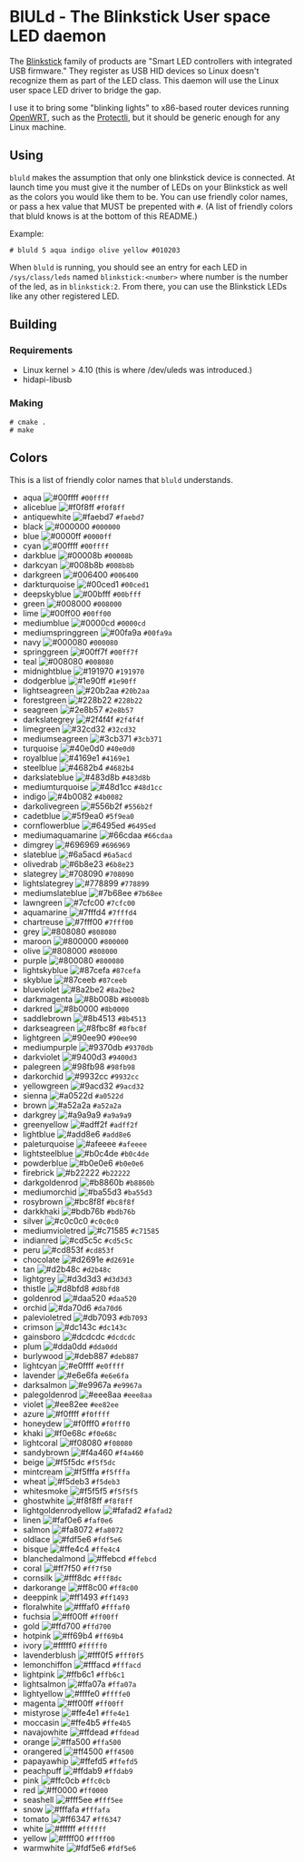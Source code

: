 # BlULd - The Blinkstick User space LED daemon

The [Blinkstick](https://www.blinkstick.com) family of products are "Smart LED controllers with integrated USB
firmware." They register as USB HID devices so Linux doesn't recognize them as part of the LED class.  This daemon will
use the Linux user space LED driver to bridge the gap.

I use it to bring some "blinking lights" to x86-based router devices running [OpenWRT](https://openwrt.org),
such as the [Protectli](https://protectli.com/6-port/), but it should be generic enough for any Linux machine.

## Using

`bluld` makes the assumption that only one blinkstick device is connected. At launch time you must give it the number of
LEDs on your Blinkstick as well as the colors you would like them to be. You can use friendly color names, or pass a hex
value that MUST be prepented with `#`. (A list of friendly colors that bluld knows is at the bottom of this README.)

Example:

```
# bluld 5 aqua indigo olive yellow #010203
```

When `bluld` is running, you should see an entry for each LED in `/sys/class/leds` named `blinkstick:<number>` where
number is the number of the led, as in `blinkstick:2`. From there, you can use the Blinkstick LEDs like any other
registered LED.

## Building

### Requirements

* Linux kernel > 4.10 (this is where /dev/uleds was introduced.)
* hidapi-libusb

### Making

```
# cmake .
# make
```

## Colors

This is a list of friendly color names that `bluld` understands.

* aqua ![#00ffff](https://via.placeholder.com/15/00ffff/000000?text=+) `#00ffff`
* aliceblue ![#f0f8ff](https://via.placeholder.com/15/f0f8ff/000000?text=+) `#f0f8ff`
* antiquewhite ![#faebd7](https://via.placeholder.com/15/faebd7/000000?text=+) `#faebd7`
* black ![#000000](https://via.placeholder.com/15/000000/000000?text=+) `#000000`
* blue ![#0000ff](https://via.placeholder.com/15/0000ff/000000?text=+) `#0000ff`
* cyan ![#00ffff](https://via.placeholder.com/15/00ffff/000000?text=+) `#00ffff`
* darkblue ![#00008b](https://via.placeholder.com/15/00008b/000000?text=+) `#00008b`
* darkcyan ![#008b8b](https://via.placeholder.com/15/008b8b/000000?text=+) `#008b8b`
* darkgreen ![#006400](https://via.placeholder.com/15/006400/000000?text=+) `#006400`
* darkturquoise ![#00ced1](https://via.placeholder.com/15/00ced1/000000?text=+) `#00ced1`
* deepskyblue ![#00bfff](https://via.placeholder.com/15/00bfff/000000?text=+) `#00bfff`
* green ![#008000](https://via.placeholder.com/15/008000/000000?text=+) `#008000`
* lime ![#00ff00](https://via.placeholder.com/15/00ff00/000000?text=+) `#00ff00`
* mediumblue ![#0000cd](https://via.placeholder.com/15/0000cd/000000?text=+) `#0000cd`
* mediumspringgreen ![#00fa9a](https://via.placeholder.com/15/00fa9a/000000?text=+) `#00fa9a`
* navy ![#000080](https://via.placeholder.com/15/000080/000000?text=+) `#000080`
* springgreen ![#00ff7f](https://via.placeholder.com/15/00ff7f/000000?text=+) `#00ff7f`
* teal ![#008080](https://via.placeholder.com/15/008080/000000?text=+) `#008080`
* midnightblue ![#191970](https://via.placeholder.com/15/191970/000000?text=+) `#191970`
* dodgerblue ![#1e90ff](https://via.placeholder.com/15/1e90ff/000000?text=+) `#1e90ff`
* lightseagreen ![#20b2aa](https://via.placeholder.com/15/20b2aa/000000?text=+) `#20b2aa`
* forestgreen ![#228b22](https://via.placeholder.com/15/228b22/000000?text=+) `#228b22`
* seagreen ![#2e8b57](https://via.placeholder.com/15/2e8b57/000000?text=+) `#2e8b57`
* darkslategrey ![#2f4f4f](https://via.placeholder.com/15/2f4f4f/000000?text=+) `#2f4f4f`
* limegreen ![#32cd32](https://via.placeholder.com/15/32cd32/000000?text=+) `#32cd32`
* mediumseagreen ![#3cb371](https://via.placeholder.com/15/3cb371/000000?text=+) `#3cb371`
* turquoise ![#40e0d0](https://via.placeholder.com/15/40e0d0/000000?text=+) `#40e0d0`
* royalblue ![#4169e1](https://via.placeholder.com/15/4169e1/000000?text=+) `#4169e1`
* steelblue ![#4682b4](https://via.placeholder.com/15/4682b4/000000?text=+) `#4682b4`
* darkslateblue ![#483d8b](https://via.placeholder.com/15/483d8b/000000?text=+) `#483d8b`
* mediumturquoise ![#48d1cc](https://via.placeholder.com/15/48d1cc/000000?text=+) `#48d1cc`
* indigo ![#4b0082](https://via.placeholder.com/15/4b0082/000000?text=+) `#4b0082`
* darkolivegreen ![#556b2f](https://via.placeholder.com/15/556b2f/000000?text=+) `#556b2f`
* cadetblue ![#5f9ea0](https://via.placeholder.com/15/5f9ea0/000000?text=+) `#5f9ea0`
* cornflowerblue ![#6495ed](https://via.placeholder.com/15/6495ed/000000?text=+) `#6495ed`
* mediumaquamarine ![#66cdaa](https://via.placeholder.com/15/66cdaa/000000?text=+) `#66cdaa`
* dimgrey ![#696969](https://via.placeholder.com/15/696969/000000?text=+) `#696969`
* slateblue ![#6a5acd](https://via.placeholder.com/15/6a5acd/000000?text=+) `#6a5acd`
* olivedrab ![#6b8e23](https://via.placeholder.com/15/6b8e23/000000?text=+) `#6b8e23`
* slategrey ![#708090](https://via.placeholder.com/15/708090/000000?text=+) `#708090`
* lightslategrey ![#778899](https://via.placeholder.com/15/778899/000000?text=+) `#778899`
* mediumslateblue ![#7b68ee](https://via.placeholder.com/15/7b68ee/000000?text=+) `#7b68ee`
* lawngreen ![#7cfc00](https://via.placeholder.com/15/7cfc00/000000?text=+) `#7cfc00`
* aquamarine ![#7fffd4](https://via.placeholder.com/15/7fffd4/000000?text=+) `#7fffd4`
* chartreuse ![#7fff00](https://via.placeholder.com/15/7fff00/000000?text=+) `#7fff00`
* grey ![#808080](https://via.placeholder.com/15/808080/000000?text=+) `#808080`
* maroon ![#800000](https://via.placeholder.com/15/800000/000000?text=+) `#800000`
* olive ![#808000](https://via.placeholder.com/15/808000/000000?text=+) `#808000`
* purple ![#800080](https://via.placeholder.com/15/800080/000000?text=+) `#800080`
* lightskyblue ![#87cefa](https://via.placeholder.com/15/87cefa/000000?text=+) `#87cefa`
* skyblue ![#87ceeb](https://via.placeholder.com/15/87ceeb/000000?text=+) `#87ceeb`
* blueviolet ![#8a2be2](https://via.placeholder.com/15/8a2be2/000000?text=+) `#8a2be2`
* darkmagenta ![#8b008b](https://via.placeholder.com/15/8b008b/000000?text=+) `#8b008b`
* darkred ![#8b0000](https://via.placeholder.com/15/8b0000/000000?text=+) `#8b0000`
* saddlebrown ![#8b4513](https://via.placeholder.com/15/8b4513/000000?text=+) `#8b4513`
* darkseagreen ![#8fbc8f](https://via.placeholder.com/15/8fbc8f/000000?text=+) `#8fbc8f`
* lightgreen ![#90ee90](https://via.placeholder.com/15/90ee90/000000?text=+) `#90ee90`
* mediumpurple ![#9370db](https://via.placeholder.com/15/9370db/000000?text=+) `#9370db`
* darkviolet ![#9400d3](https://via.placeholder.com/15/9400d3/000000?text=+) `#9400d3`
* palegreen ![#98fb98](https://via.placeholder.com/15/98fb98/000000?text=+) `#98fb98`
* darkorchid ![#9932cc](https://via.placeholder.com/15/9932cc/000000?text=+) `#9932cc`
* yellowgreen ![#9acd32](https://via.placeholder.com/15/9acd32/000000?text=+) `#9acd32`
* sienna ![#a0522d](https://via.placeholder.com/15/a0522d/000000?text=+) `#a0522d`
* brown ![#a52a2a](https://via.placeholder.com/15/a52a2a/000000?text=+) `#a52a2a`
* darkgrey ![#a9a9a9](https://via.placeholder.com/15/a9a9a9/000000?text=+) `#a9a9a9`
* greenyellow ![#adff2f](https://via.placeholder.com/15/adff2f/000000?text=+) `#adff2f`
* lightblue ![#add8e6](https://via.placeholder.com/15/add8e6/000000?text=+) `#add8e6`
* paleturquoise ![#afeeee](https://via.placeholder.com/15/afeeee/000000?text=+) `#afeeee`
* lightsteelblue ![#b0c4de](https://via.placeholder.com/15/b0c4de/000000?text=+) `#b0c4de`
* powderblue ![#b0e0e6](https://via.placeholder.com/15/b0e0e6/000000?text=+) `#b0e0e6`
* firebrick ![#b22222](https://via.placeholder.com/15/b22222/000000?text=+) `#b22222`
* darkgoldenrod ![#b8860b](https://via.placeholder.com/15/b8860b/000000?text=+) `#b8860b`
* mediumorchid ![#ba55d3](https://via.placeholder.com/15/ba55d3/000000?text=+) `#ba55d3`
* rosybrown ![#bc8f8f](https://via.placeholder.com/15/bc8f8f/000000?text=+) `#bc8f8f`
* darkkhaki ![#bdb76b](https://via.placeholder.com/15/bdb76b/000000?text=+) `#bdb76b`
* silver ![#c0c0c0](https://via.placeholder.com/15/c0c0c0/000000?text=+) `#c0c0c0`
* mediumvioletred ![#c71585](https://via.placeholder.com/15/c71585/000000?text=+) `#c71585`
* indianred ![#cd5c5c](https://via.placeholder.com/15/cd5c5c/000000?text=+) `#cd5c5c`
* peru ![#cd853f](https://via.placeholder.com/15/cd853f/000000?text=+) `#cd853f`
* chocolate ![#d2691e](https://via.placeholder.com/15/d2691e/000000?text=+) `#d2691e`
* tan ![#d2b48c](https://via.placeholder.com/15/d2b48c/000000?text=+) `#d2b48c`
* lightgrey ![#d3d3d3](https://via.placeholder.com/15/d3d3d3/000000?text=+) `#d3d3d3`
* thistle ![#d8bfd8](https://via.placeholder.com/15/d8bfd8/000000?text=+) `#d8bfd8`
* goldenrod ![#daa520](https://via.placeholder.com/15/daa520/000000?text=+) `#daa520`
* orchid ![#da70d6](https://via.placeholder.com/15/da70d6/000000?text=+) `#da70d6`
* palevioletred ![#db7093](https://via.placeholder.com/15/db7093/000000?text=+) `#db7093`
* crimson ![#dc143c](https://via.placeholder.com/15/dc143c/000000?text=+) `#dc143c`
* gainsboro ![#dcdcdc](https://via.placeholder.com/15/dcdcdc/000000?text=+) `#dcdcdc`
* plum ![#dda0dd](https://via.placeholder.com/15/dda0dd/000000?text=+) `#dda0dd`
* burlywood ![#deb887](https://via.placeholder.com/15/deb887/000000?text=+) `#deb887`
* lightcyan ![#e0ffff](https://via.placeholder.com/15/e0ffff/000000?text=+) `#e0ffff`
* lavender ![#e6e6fa](https://via.placeholder.com/15/e6e6fa/000000?text=+) `#e6e6fa`
* darksalmon ![#e9967a](https://via.placeholder.com/15/e9967a/000000?text=+) `#e9967a`
* palegoldenrod ![#eee8aa](https://via.placeholder.com/15/eee8aa/000000?text=+) `#eee8aa`
* violet ![#ee82ee](https://via.placeholder.com/15/ee82ee/000000?text=+) `#ee82ee`
* azure ![#f0ffff](https://via.placeholder.com/15/f0ffff/000000?text=+) `#f0ffff`
* honeydew ![#f0fff0](https://via.placeholder.com/15/f0fff0/000000?text=+) `#f0fff0`
* khaki ![#f0e68c](https://via.placeholder.com/15/f0e68c/000000?text=+) `#f0e68c`
* lightcoral ![#f08080](https://via.placeholder.com/15/f08080/000000?text=+) `#f08080`
* sandybrown ![#f4a460](https://via.placeholder.com/15/f4a460/000000?text=+) `#f4a460`
* beige ![#f5f5dc](https://via.placeholder.com/15/f5f5dc/000000?text=+) `#f5f5dc`
* mintcream ![#f5fffa](https://via.placeholder.com/15/f5fffa/000000?text=+) `#f5fffa`
* wheat ![#f5deb3](https://via.placeholder.com/15/f5deb3/000000?text=+) `#f5deb3`
* whitesmoke ![#f5f5f5](https://via.placeholder.com/15/f5f5f5/000000?text=+) `#f5f5f5`
* ghostwhite ![#f8f8ff](https://via.placeholder.com/15/f8f8ff/000000?text=+) `#f8f8ff`
* lightgoldenrodyellow ![#fafad2](https://via.placeholder.com/15/fafad2/000000?text=+) `#fafad2`
* linen ![#faf0e6](https://via.placeholder.com/15/faf0e6/000000?text=+) `#faf0e6`
* salmon ![#fa8072](https://via.placeholder.com/15/fa8072/000000?text=+) `#fa8072`
* oldlace ![#fdf5e6](https://via.placeholder.com/15/fdf5e6/000000?text=+) `#fdf5e6`
* bisque ![#ffe4c4](https://via.placeholder.com/15/ffe4c4/000000?text=+) `#ffe4c4`
* blanchedalmond ![#ffebcd](https://via.placeholder.com/15/ffebcd/000000?text=+) `#ffebcd`
* coral ![#ff7f50](https://via.placeholder.com/15/ff7f50/000000?text=+) `#ff7f50`
* cornsilk ![#fff8dc](https://via.placeholder.com/15/fff8dc/000000?text=+) `#fff8dc`
* darkorange ![#ff8c00](https://via.placeholder.com/15/ff8c00/000000?text=+) `#ff8c00`
* deeppink ![#ff1493](https://via.placeholder.com/15/ff1493/000000?text=+) `#ff1493`
* floralwhite ![#fffaf0](https://via.placeholder.com/15/fffaf0/000000?text=+) `#fffaf0`
* fuchsia ![#ff00ff](https://via.placeholder.com/15/ff00ff/000000?text=+) `#ff00ff`
* gold ![#ffd700](https://via.placeholder.com/15/ffd700/000000?text=+) `#ffd700`
* hotpink ![#ff69b4](https://via.placeholder.com/15/ff69b4/000000?text=+) `#ff69b4`
* ivory ![#fffff0](https://via.placeholder.com/15/fffff0/000000?text=+) `#fffff0`
* lavenderblush ![#fff0f5](https://via.placeholder.com/15/fff0f5/000000?text=+) `#fff0f5`
* lemonchiffon ![#fffacd](https://via.placeholder.com/15/fffacd/000000?text=+) `#fffacd`
* lightpink ![#ffb6c1](https://via.placeholder.com/15/ffb6c1/000000?text=+) `#ffb6c1`
* lightsalmon ![#ffa07a](https://via.placeholder.com/15/ffa07a/000000?text=+) `#ffa07a`
* lightyellow ![#ffffe0](https://via.placeholder.com/15/ffffe0/000000?text=+) `#ffffe0`
* magenta ![#ff00ff](https://via.placeholder.com/15/ff00ff/000000?text=+) `#ff00ff`
* mistyrose ![#ffe4e1](https://via.placeholder.com/15/ffe4e1/000000?text=+) `#ffe4e1`
* moccasin ![#ffe4b5](https://via.placeholder.com/15/ffe4b5/000000?text=+) `#ffe4b5`
* navajowhite ![#ffdead](https://via.placeholder.com/15/ffdead/000000?text=+) `#ffdead`
* orange ![#ffa500](https://via.placeholder.com/15/ffa500/000000?text=+) `#ffa500`
* orangered ![#ff4500](https://via.placeholder.com/15/ff4500/000000?text=+) `#ff4500`
* papayawhip ![#ffefd5](https://via.placeholder.com/15/ffefd5/000000?text=+) `#ffefd5`
* peachpuff ![#ffdab9](https://via.placeholder.com/15/ffdab9/000000?text=+) `#ffdab9`
* pink ![#ffc0cb](https://via.placeholder.com/15/ffc0cb/000000?text=+) `#ffc0cb`
* red ![#ff0000](https://via.placeholder.com/15/ff0000/000000?text=+) `#ff0000`
* seashell ![#fff5ee](https://via.placeholder.com/15/fff5ee/000000?text=+) `#fff5ee`
* snow ![#fffafa](https://via.placeholder.com/15/fffafa/000000?text=+) `#fffafa`
* tomato ![#ff6347](https://via.placeholder.com/15/ff6347/000000?text=+) `#ff6347`
* white ![#ffffff](https://via.placeholder.com/15/ffffff/000000?text=+) `#ffffff`
* yellow ![#ffff00](https://via.placeholder.com/15/ffff00/000000?text=+) `#ffff00`
* warmwhite ![#fdf5e6](https://via.placeholder.com/15/fdf5e6/000000?text=+) `#fdf5e6`
